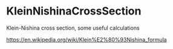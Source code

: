 # KleinNishinaCrossSection
Klein-Nishina cross section, some useful calculations


https://en.wikipedia.org/wiki/Klein%E2%80%93Nishina_formula
